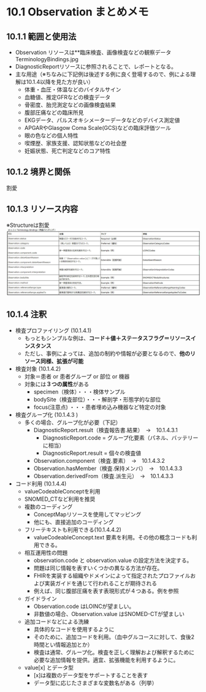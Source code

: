 # 10.1 Observation まとめメモ
## 10.1.1 範囲と使用法
- Observation リソースは**臨床検査、画像検査などの観察データ
TerminologyBindings.jpg
- DiagnosticReportリソースに参照されることで、レポートとなる。
- 主な用途（※ちなみに下記例は後述する例に良く登場するので、例による理解は10.1.4以降を見た方が良い）
  - 体重・血圧・体温などのバイタルサイン
  - 血糖値、推定GFRなどの検査データ
  - 骨密度、胎児測定などの画像検査結果
  - 腹部圧痛などの臨床所見
  - EKGデータ、パルスオキシメーターデータなどのデバイス測定値
  - APGARやGlasgow Coma Scale(GCS)などの臨床評価ツール
  - 眼の色などの個人特性
  - 喫煙歴、家族支援、認知状態などの社会歴
  - 妊娠状態、死亡判定などのコア特性
## 10.1.2 境界と関係
割愛
## 10.1.3 リソース内容
※Structureは割愛
![image](TerminologyBindings.jpg)

## 10.1.4 注釈
- 検査プロファイリング (10.1.4.1)
  - もっともシンプルな例は、**コード＋値＋ステータスフラグ＝リソースインスタンス**
  - ただし、事例によっては、追加の制約や情報が必要となるので、**他のリソース同様、拡張が可能**
- 検査対象 (10.1.4.2)
  - 対象＝患者 or 患者グループ or 部位 or 機器
  - 対象には**３つの属性**がある
    - specimen（検体）・・・検体サンプル
    - bodySite（検査部位）・・・解剖学・形態学的な部位
    - focus(注意点) ・・・患者埋め込み機器など特定の対象
- 検査グループ化 (10.1.4.3 )
  - 多くの場合、グループ化が必要（下記）
    - DiagnosticReport.result（検査報告書.結果）　→　10.1.4.3.1
      - DiagnosticReport.code = グループ化要素（パネル、バッテリーに相当）
      - DiagnosticReport.result = 個々の検査値
    - Observation.component（検査.要素）　→　10.1.4.3.2
    - Observation.hasMember（検査.保持メンバ）　→　10.1.4.3.3
    - Observation.derivedFrom（検査.派生元）　→　10.1.4.3.3
- コード利用 (10.1.4.4)
  - valueCodeableConceptを利用
  - SNOMED_CTなど利用を推奨
  - 複数のコーディング
    - ConceptMapリソースを使用してマッピング
    - 他にも、直接追加のコーディング
  - フリーテキストも利用できる(10.1.4.4.2)
    - valueCodeableConcept.text 要素を利用。その他の概念コードも利用できる。 
  - 相互運用性の問題
    - observation.code と observation.value の設定方法を決定する。
    - 問題は同じ情報を表すいくつかの異なる方法が存在。
    - FHIRを実装する組織やドメインによって指定されたプロファイルおよび実装ガイドを通じて行われることが期待される
    - 例えば、同じ腹部圧痛を表す表現形式が４つある。例を参照
  - ガイドライン
    - Observation.code はLOINCが望ましい。
    - 非数値の場合、Observation.value はSNOMED-CTが望ましい
  - 追加コードなどによる洗練
    - 具体的なコードを使用するように
    - そのために、追加コードを利用。（血中グルコースに対して、食後2時間とい情報追加とか）
    - 検査は通常、グループ化。検査を正しく理解および解釈するために必要な追加情報を提供。適宜、拡張機能を利用するように。
  - value[x] とデータ型
    - [x]は複数のデータ型をサポートすることを表す
    - データ型に応じたさまざまな変数名がある（列挙）
